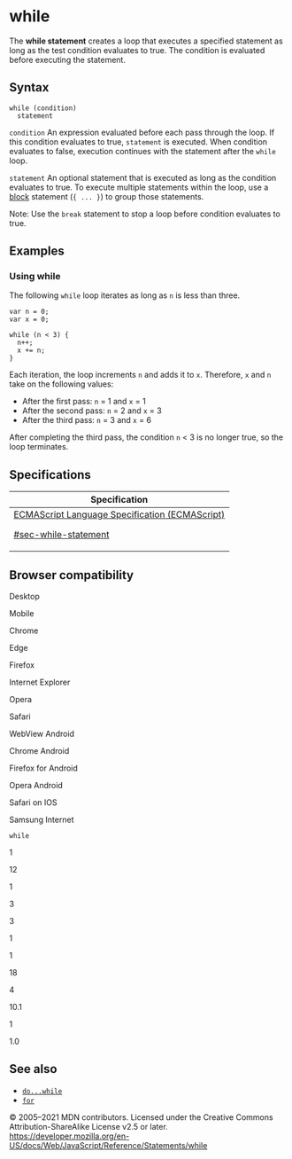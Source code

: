 # while

The **while statement** creates a loop that executes a specified statement as long as the test condition evaluates to true. The condition is evaluated before executing the statement.

## Syntax

    while (condition)
      statement

`condition`
An expression evaluated before each pass through the loop. If this condition evaluates to true, `statement` is executed. When condition evaluates to false, execution continues with the statement after the `while` loop.

`statement`
An optional statement that is executed as long as the condition evaluates to true. To execute multiple statements within the loop, use a [block](block) statement (`{ ... }`) to group those statements.

Note: Use the `break` statement to stop a loop before condition evaluates to true.

## Examples

### Using while

The following `while` loop iterates as long as `n` is less than three.

    var n = 0;
    var x = 0;

    while (n < 3) {
      n++;
      x += n;
    }

Each iteration, the loop increments `n` and adds it to `x`. Therefore, `x` and `n` take on the following values:

-   After the first pass: `n` = 1 and `x` = 1
-   After the second pass: `n` = 2 and `x` = 3
-   After the third pass: `n` = 3 and `x` = 6

After completing the third pass, the condition `n` &lt; 3 is no longer true, so the loop terminates.

## Specifications

<table>
<thead>
<tr class="header">
<th>Specification</th>
</tr>
</thead>
<tbody>
<tr class="odd">
<td>
<a href="https://tc39.es/ecma262/#sec-while-statement">ECMAScript Language Specification (ECMAScript)
<br/>

<span class="small">#sec-while-statement</span>
</a>
</td>
</tr>
</tbody>
</table>

## Browser compatibility

Desktop

Mobile

Chrome

Edge

Firefox

Internet Explorer

Opera

Safari

WebView Android

Chrome Android

Firefox for Android

Opera Android

Safari on IOS

Samsung Internet

`while`

1

12

1

3

3

1

1

18

4

10.1

1

1.0

## See also

-   [`do...while`](do...while)
-   [`for`](for)

© 2005–2021 MDN contributors.
Licensed under the Creative Commons Attribution-ShareAlike License v2.5 or later.
<a href="https://developer.mozilla.org/en-US/docs/Web/JavaScript/Reference/Statements/while" class="_attribution-link">https://developer.mozilla.org/en-US/docs/Web/JavaScript/Reference/Statements/while</a>
